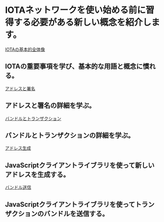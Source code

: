 # IOTAネットワークを使い始める前に習得する必要がある新しい概念を紹介します。

[IOTAの基本的全体像](/0.1/introduction/overview.md)
## IOTAの重要事項を学び、基本的な用語と概念に慣れる。

[アドレスと署名](/0.1/concepts/addresses-and-signatures.md)
## アドレスと署名の詳細を学ぶ。

[バンドルとトランザクション](/0.1/concepts/bundles-and-transactions.md)
## バンドルとトランザクションの詳細を学ぶ。

[アドレス生成](/0.1/how-to-guides/create-an-address.md)
## JavaScriptクライアントライブラリを使って新しいアドレスを生成する。

[バンドル送信](/0.1/how-to-guides/send-bundle.md)
## JavaScriptクライアントライブラリを使ってトランザクションのバンドルを送信する。

<!-- # IOTA introduces new concepts that are essential to learn before you start using an IOTA network. -->
<!--  -->
<!-- [IOTA basics overview](/0.1/introduction/overview.md) -->
<!-- ## Learn the essentials of IOTA and become familiar with the basic terms and concepts -->
<!--  -->
<!-- [Addresses and signatures](/0.1/concepts/addresses-and-signatures.md) -->
<!-- ## Learn the details of addresses and signatures -->
<!--  -->
<!-- [Bundles and transactions](/0.1/concepts/bundles-and-transactions.md) -->
<!-- ## Learn the details of bundles and transactions -->
<!--  -->
<!-- [Create an address](/0.1/how-to-guides/create-an-address.md) -->
<!-- ## Use the JavaScript client library to create a new address -->
<!--  -->
<!-- [Send a bundle](/0.1/how-to-guides/send-bundle.md) -->
<!-- ## Use the JavaScript client library to send a bundle of transactions -->
